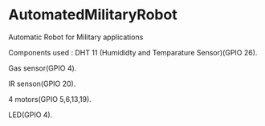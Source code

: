 # AutomatedMilitaryRobot
Automatic Robot for Military applications

Components used : 
DHT 11 (Humididty and Temparature Sensor)(GPIO 26).

Gas sensor(GPIO 4).

IR senson(GPIO 20).

4 motors(GPIO 5,6,13,19).

LED(GPIO 4).
